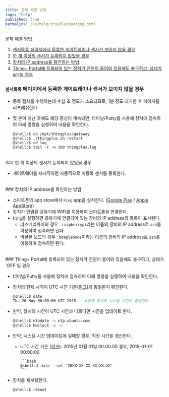 ```yaml
---
title: 문제 해결 방법
tags: "help"
published: true
permalink: /ko/help/troubleshooting.html
---
```

<div id='id-trouble1'></div>
문제 해결 방법

1. [센서목록 페이지에서 등록한 게이트웨이나 센서가 보이지 않을 경우](#id-trouble1)
2. [한 개 이상의 센서가 등록되지 않았을 경우](#id-trouble2)
3. [장치의 IP address를 확인하는 방법](#id-trouble3)
4. [Thing+ Portal에 등록되어 있는 장치가 전원이 들어와 있음에도 불구하고, 상태가 `OFF`일 경우](#id-trouble4)


### `센서목록` 페이지에서 등록한 게이트웨이나 센서가 보이지 않을 경우

- 등록 절차를 수행하는데 수십 초 정도가 소요되므로, 1분 정도 대기한 후 페이지를 리프레쉬한다
- 몇 분이 지난 후에도 해당 증상이 계속되면, 터미널/Putty를 사용해 장치에 접속하여 아래 명령을 실행하여 내용을 확인한다.

    ```
    @shell:$ cd /opt/thingplus/gateway
    @shell:$ ./thingplus.sh restart
    @shell:$ cd log
    @shell:$ tail -F -n 300 thingplus.log
    ```

<div id='id-trouble2'></div>
<br/>
### 한 개 이상의 센서가 등록되지 않았을 경우

 - 게이트웨이를 재시작하면 자동적으로 미등록 센서를 등록한다.

<div id='id-trouble3'></div>
<br/>
### 장치의 IP address를 확인하는 방법

 - 스마트폰의 app store에서 `Fing` app을 설치한다. ([Google Play](https://play.google.com/store/apps/details?id=com.overlook.android.fing) / [Apple AppStore](https://itunes.apple.com/kr/app/fing-network-scanner/id430921107?mt=8))
  - 장치가 연결된 공유기에 WiFi를 이용하여 스마트폰을 연결한다.
  - `Fing`을 실행하면 공유기에 연결되어 있는 장비의 IP address의 목록이 표시된다.
     - 라즈베리파이의 경우 : `raspberrypi`라는 이름의 장비의 IP address로 `ssh`를 이용하여 접속하면 된다.
     - 비글본 보드의 경우 : `beaglebone`이라는 이름의 장비의 IP address로 `ssh`를 이용하여 접속하면 된다.

<div id='id-trouble4'></div>
<br/>
### Thing+ Portal에 등록되어 있는 장치가 전원이 들어와 있음에도 불구하고, 상태가 `OFF`일 경우

- 터미널/Putty를 사용해 장치에 접속하여 아래 명령을 실행하여 내용을 확인한다.

- 장치의 현재 시각이 UTC 시간 기준[(링크)](http://www.worldtimeserver.com/current_time_in_UTC.aspx)과 동일한지 확인한다.

    ```bash
    @shell:$ date
    Thu 26 Nov 00:00:00 UTC 2015    #현재 장치의 시스템 시간이 출력된다.
    ```

- 만약, 장치의 시간이 UTC 시간과 다르다면 시간을 업데이트 한다.

    ```bash
    @shell:$ ntpdate -u ntp.ubuntu.com
    @shell:$ hwclock -w -u
    ```

- 만약, 시스템 시간 업데이트에 실패할 경우, 직접 시간을 갱신한다.

  - UTC 시간 기준 [(링크)](http://www.worldtimeserver.com/current_time_in_UTC.aspx): 2015년 01월 01일 00:00:00 경우, 2015-01-01 00:00:00

        ```bash
        @shell:$ date --set '20XX-XX-XX XX:XX:XX'
        ```

- 장치를 재부팅한다.

    ```bash
    @shell:$ reboot
    ```
